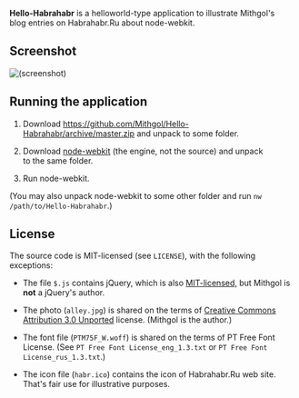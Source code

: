 **Hello-Habrahabr** is a helloworld-type application to illustrate Mithgol's blog entries on Habrahabr.Ru about node-webkit.

## Screenshot

![(screenshot)](http://habrastorage.org/storage2/844/e13/fd3/844e13fd3e5ed52e081a6c3a992f1c1e.png)

## Running the application

1. Download https://github.com/Mithgol/Hello-Habrahabr/archive/master.zip and unpack to some folder.

2. Download [node-webkit](https://github.com/rogerwang/node-webkit) (the engine, not the source) and unpack to the same folder.

3. Run node-webkit.

(You may also unpack node-webkit to some other folder and run `nw /path/to/Hello-Habrahabr`.)

## License

The source code is MIT-licensed (see `LICENSE`), with the following exceptions:

* The file `$.js` contains jQuery, which is also [MIT-licensed,](https://jquery.org/license/) but Mithgol is **not** a jQuery's author.

* The photo (`alley.jpg`) is shared on the terms of [Creative Commons Attribution 3.0 Unported](http://creativecommons.org/licenses/by/3.0/) license. (Mithgol is the author.)

* The font file (`PTM75F_W.woff`) is shared on the terms of PT Free Font License. (See `PT Free Font License_eng_1.3.txt` or `PT Free Font License_rus_1.3.txt`.)

* The icon file (`habr.ico`) contains the icon of Habrahabr.Ru web site. That's fair use for illustrative purposes.
